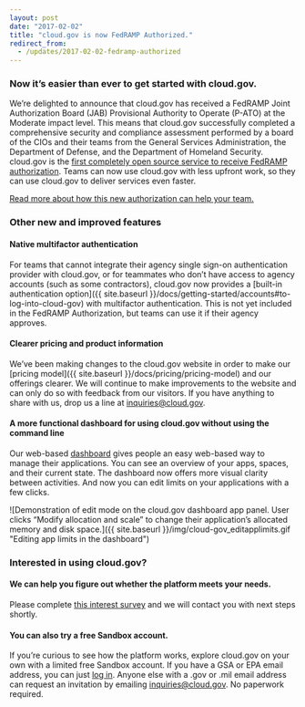 ```yaml
---
layout: post
date: "2017-02-02"
title: "cloud.gov is now FedRAMP Authorized."
redirect_from:
  - /updates/2017-02-02-fedramp-authorized
---
```


### Now it’s easier than ever to get started with cloud.gov.
We’re delighted to announce that cloud.gov has received a FedRAMP Joint Authorization Board (JAB) Provisional Authority to Operate (P-ATO) at the Moderate impact level. This means that cloud.gov successfully completed a comprehensive security and compliance assessment performed by a board of the CIOs and their teams from the General Services Administration, the Department of Defense, and the Department of Homeland Security. cloud.gov is the [first completely open source service to receive FedRAMP authorization](https://gsablogs.gsa.gov/gsablog/2017/02/02/cloud-gov-becomes-first-fully-open-source-fedramp-solution/). Teams can now use cloud.gov with less upfront work, so they can use cloud.gov to deliver services even faster.

[Read more about how this new authorization can help your team.](https://18f.gsa.gov/2017/02/02/cloud-gov-is-now-fedramp-authorized/)
<!--more-->

### Other new and improved features

#### Native multifactor authentication
For teams that cannot integrate their agency single sign-on authentication provider with cloud.gov, or for teammates who don’t have access to agency accounts (such as some contractors), cloud.gov now provides a [built-in authentication option]({{ site.baseurl }}/docs/getting-started/accounts#to-log-into-cloud-gov) with multifactor authentication. This is not yet included in the FedRAMP Authorization, but teams can use it if their agency approves.

#### Clearer pricing and product information
We’ve been making changes to the cloud.gov website in order to make our [pricing model]({{ site.baseurl }}/docs/pricing/pricing-model) and our offerings clearer. We will continue to make improvements to the website and can only do so with feedback from our visitors. If you have anything to share with us, drop us a line at [inquiries@cloud.gov](mailto:inquiries@cloud.gov).

#### A more functional dashboard for using cloud.gov without using the command line
Our web-based [dashboard](https://dashboard.fr.cloud.gov/) gives people an easy web-based way to manage their applications. You can see an overview of your apps, spaces, and their current state. The dashboard now offers more visual clarity between activities. And now you can edit limits on your applications with a few clicks.

![Demonstration of edit mode on the cloud.gov dashboard app panel. User clicks “Modify allocation and scale” to change their application’s allocated memory and disk space.]({{ site.baseurl }}/img/cloud-gov_editapplimits.gif "Editing app limits in the dashboard")

### Interested in using cloud.gov?

#### We can help you figure out whether the platform meets your needs.
Please complete [this interest survey](https://docs.google.com/a/gsa.gov/forms/d/e/1FAIpQLSevZfuJ_4KE-MZlm9gttYfsXQp0PJL7OR6k6LbZ9XnFn-oA6g/viewform) and we will contact you with next steps shortly.

#### You can also try a free Sandbox account.
If you’re curious to see how the platform works, explore cloud.gov on your own with a limited free Sandbox account. If you have a GSA or EPA email address, you can just [log in](https://login.fr.cloud.gov/). Anyone else with a .gov or .mil email address can request an invitation by emailing [inquiries@cloud.gov](mailto:inquiries@cloud.gov). No paperwork required.
